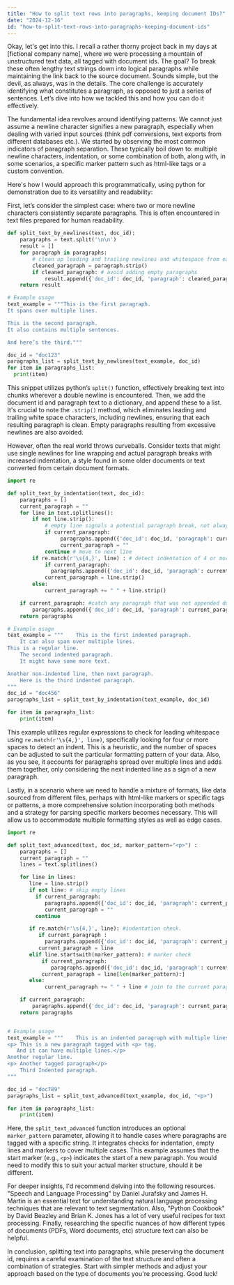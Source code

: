 ```yaml
---
title: "How to split text rows into paragraphs, keeping document IDs?"
date: "2024-12-16"
id: "how-to-split-text-rows-into-paragraphs-keeping-document-ids"
---
```


Okay, let's get into this. I recall a rather thorny project back in my days at [fictional company name], where we were processing a mountain of unstructured text data, all tagged with document ids. The goal? To break these often lengthy text strings down into logical paragraphs while maintaining the link back to the source document. Sounds simple, but the devil, as always, was in the details. The core challenge is accurately identifying what constitutes a paragraph, as opposed to just a series of sentences. Let’s dive into how we tackled this and how you can do it effectively.

The fundamental idea revolves around identifying patterns. We cannot just assume a newline character signifies a new paragraph, especially when dealing with varied input sources (think pdf conversions, text exports from different databases etc.). We started by observing the most common indicators of paragraph separation. These typically boil down to: multiple newline characters, indentation, or some combination of both, along with, in some scenarios, a specific marker pattern such as html-like tags or a custom convention.

Here's how I would approach this programmatically, using python for demonstration due to its versatility and readability:

First, let’s consider the simplest case: where two or more newline characters consistently separate paragraphs. This is often encountered in text files prepared for human readability.

```python
def split_text_by_newlines(text, doc_id):
    paragraphs = text.split('\n\n')
    result = []
    for paragraph in paragraphs:
        # clean up leading and trailing newlines and whitespace from each paragraph
        cleaned_paragraph = paragraph.strip()
        if cleaned_paragraph: # avoid adding empty paragraphs
            result.append({'doc_id': doc_id, 'paragraph': cleaned_paragraph})
    return result

# Example usage
text_example = """This is the first paragraph.
It spans over multiple lines.

This is the second paragraph.
It also contains multiple sentences.

And here’s the third."""

doc_id = "doc123"
paragraphs_list = split_text_by_newlines(text_example, doc_id)
for item in paragraphs_list:
  print(item)
```

This snippet utilizes python’s `split()` function, effectively breaking text into chunks wherever a double newline is encountered. Then, we add the document id and paragraph text to a dictionary, and append these to a list.  It's crucial to note the `.strip()` method, which eliminates leading and trailing white space characters, including newlines, ensuring that each resulting paragraph is clean. Empty paragraphs resulting from excessive newlines are also avoided.

However, often the real world throws curveballs. Consider texts that might use single newlines for line wrapping and actual paragraph breaks with increased indentation, a style found in some older documents or text converted from certain document formats.

```python
import re

def split_text_by_indentation(text, doc_id):
    paragraphs = []
    current_paragraph = ""
    for line in text.splitlines():
        if not line.strip():
            # empty line signals a potential paragraph break, not always
            if current_paragraph:
                 paragraphs.append({'doc_id': doc_id, 'paragraph': current_paragraph.strip()})
                 current_paragraph = ""
            continue # move to next line
        if re.match(r'\s{4,}', line) : # detect indentation of 4 or more spaces
            if current_paragraph:
              paragraphs.append({'doc_id': doc_id, 'paragraph': current_paragraph.strip()})
            current_paragraph = line.strip()
        else:
            current_paragraph += " " + line.strip()

    if current_paragraph: #catch any paragraph that was not appended due to no break at end of string.
        paragraphs.append({'doc_id': doc_id, 'paragraph': current_paragraph.strip()})
    return paragraphs

# Example usage
text_example = """    This is the first indented paragraph.
    It can also span over multiple lines.
This is a regular line.
    The second indented paragraph.
    It might have some more text.

Another non-indented line, then next paragraph.
    Here is the third indented paragraph.
"""
doc_id = "doc456"
paragraphs_list = split_text_by_indentation(text_example, doc_id)

for item in paragraphs_list:
    print(item)
```

This example utilizes regular expressions to check for leading whitespace using `re.match(r'\s{4,}', line)`, specifically looking for four or more spaces to detect an indent.  This is a heuristic, and the number of spaces can be adjusted to suit the particular formatting pattern of your data. Also, as you see, it accounts for paragraphs spread over multiple lines and adds them together, only considering the next indented line as a sign of a new paragraph.

Lastly, in a scenario where we need to handle a mixture of formats, like data sourced from different files, perhaps with html-like markers or specific tags or patterns, a more comprehensive solution incorporating both methods and a strategy for parsing specific markers becomes necessary. This will allow us to accommodate multiple formatting styles as well as edge cases.

```python
import re

def split_text_advanced(text, doc_id, marker_pattern="<p>") :
    paragraphs = []
    current_paragraph = ""
    lines = text.splitlines()

    for line in lines:
       line = line.strip()
       if not line: # skip empty lines
         if current_paragraph:
            paragraphs.append({'doc_id': doc_id, 'paragraph': current_paragraph.strip()})
            current_paragraph = ""
         continue

       if re.match(r'\s{4,}', line): #indentation check.
          if current_paragraph :
            paragraphs.append({'doc_id': doc_id, 'paragraph': current_paragraph.strip()})
          current_paragraph = line
       elif line.startswith(marker_pattern): # marker check
           if current_paragraph:
              paragraphs.append({'doc_id': doc_id, 'paragraph': current_paragraph.strip()})
           current_paragraph = line[len(marker_pattern):]
       else:
            current_paragraph += " " + line # join to the current paragraph

    if current_paragraph:
        paragraphs.append({'doc_id': doc_id, 'paragraph': current_paragraph.strip()})
    return paragraphs


# Example usage
text_example = """    This is an indented paragraph with multiple lines.
<p> This is a new paragraph tagged with <p> tag.
   And it can have multiple lines.</p>
Another regular line.
<p> Another tagged paragraph</p>
    Third Indented paragraph.
"""

doc_id = "doc789"
paragraphs_list = split_text_advanced(text_example, doc_id, "<p>")

for item in paragraphs_list:
    print(item)
```
Here, the `split_text_advanced` function introduces an optional `marker_pattern` parameter, allowing it to handle cases where paragraphs are tagged with a specific string. It integrates checks for indentation, empty lines and markers to cover multiple cases. This example assumes that the start marker (e.g., `<p>`) indicates the start of a new paragraph. You would need to modify this to suit your actual marker structure, should it be different.

For deeper insights, I'd recommend delving into the following resources. "Speech and Language Processing" by Daniel Jurafsky and James H. Martin is an essential text for understanding natural language processing techniques that are relevant to text segmentation. Also, "Python Cookbook" by David Beazley and Brian K. Jones has a lot of very useful recipes for text processing. Finally, researching the specific nuances of how different types of documents (PDFs, Word documents, etc) structure text can also be helpful.

In conclusion, splitting text into paragraphs, while preserving the document id, requires a careful examination of the text structure and often a combination of strategies.  Start with simpler methods and adjust your approach based on the type of documents you're processing. Good luck!

